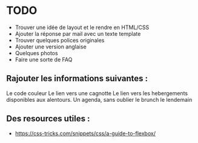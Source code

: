 # TODO

* Trouver une idée de layout et le rendre en HTML/CSS
* Ajouter la réponse par mail avec un texte template
* Trouver quelques polices originales
* Ajouter une version anglaise
* Quelques photos
* Faire une sorte de FAQ 


## Rajouter les informations suivantes : 

Le code couleur
Le lien vers une cagnotte
Le lien vers les hebergements disponibles aux alentours. 
Un agenda, sans oublier le brunch le lendemain


## Des resources utiles : 
* https://css-tricks.com/snippets/css/a-guide-to-flexbox/